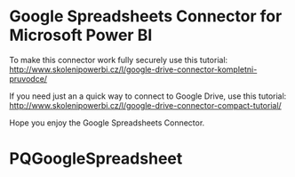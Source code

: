 # Google Spreadsheets Connector for Microsoft Power BI


To make this connector work fully securely use this tutorial:
http://www.skolenipowerbi.cz/l/google-drive-connector-kompletni-pruvodce/


If you need just an a quick way to connect to Google Drive, use this tutorial:
http://www.skolenipowerbi.cz/l/google-drive-connector-compact-tutorial/


Hope you enjoy the Google Spreadsheets Connector.


# PQGoogleSpreadsheet

